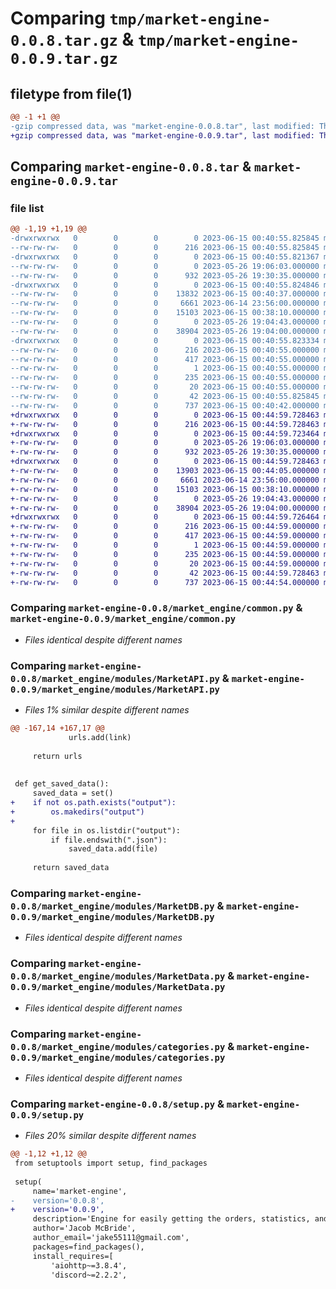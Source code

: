# Comparing `tmp/market-engine-0.0.8.tar.gz` & `tmp/market-engine-0.0.9.tar.gz`

## filetype from file(1)

```diff
@@ -1 +1 @@
-gzip compressed data, was "market-engine-0.0.8.tar", last modified: Thu Jun 15 00:40:55 2023, max compression
+gzip compressed data, was "market-engine-0.0.9.tar", last modified: Thu Jun 15 00:44:59 2023, max compression
```

## Comparing `market-engine-0.0.8.tar` & `market-engine-0.0.9.tar`

### file list

```diff
@@ -1,19 +1,19 @@
-drwxrwxrwx   0        0        0        0 2023-06-15 00:40:55.825845 market-engine-0.0.8/
--rw-rw-rw-   0        0        0      216 2023-06-15 00:40:55.825845 market-engine-0.0.8/PKG-INFO
-drwxrwxrwx   0        0        0        0 2023-06-15 00:40:55.821367 market-engine-0.0.8/market_engine/
--rw-rw-rw-   0        0        0        0 2023-05-26 19:06:03.000000 market-engine-0.0.8/market_engine/__init__.py
--rw-rw-rw-   0        0        0      932 2023-05-26 19:30:35.000000 market-engine-0.0.8/market_engine/common.py
-drwxrwxrwx   0        0        0        0 2023-06-15 00:40:55.824846 market-engine-0.0.8/market_engine/modules/
--rw-rw-rw-   0        0        0    13832 2023-06-15 00:40:37.000000 market-engine-0.0.8/market_engine/modules/MarketAPI.py
--rw-rw-rw-   0        0        0     6661 2023-06-14 23:56:00.000000 market-engine-0.0.8/market_engine/modules/MarketDB.py
--rw-rw-rw-   0        0        0    15103 2023-06-15 00:38:10.000000 market-engine-0.0.8/market_engine/modules/MarketData.py
--rw-rw-rw-   0        0        0        0 2023-05-26 19:04:43.000000 market-engine-0.0.8/market_engine/modules/__init__.py
--rw-rw-rw-   0        0        0    38904 2023-05-26 19:04:00.000000 market-engine-0.0.8/market_engine/modules/categories.py
-drwxrwxrwx   0        0        0        0 2023-06-15 00:40:55.823334 market-engine-0.0.8/market_engine.egg-info/
--rw-rw-rw-   0        0        0      216 2023-06-15 00:40:55.000000 market-engine-0.0.8/market_engine.egg-info/PKG-INFO
--rw-rw-rw-   0        0        0      417 2023-06-15 00:40:55.000000 market-engine-0.0.8/market_engine.egg-info/SOURCES.txt
--rw-rw-rw-   0        0        0        1 2023-06-15 00:40:55.000000 market-engine-0.0.8/market_engine.egg-info/dependency_links.txt
--rw-rw-rw-   0        0        0      235 2023-06-15 00:40:55.000000 market-engine-0.0.8/market_engine.egg-info/requires.txt
--rw-rw-rw-   0        0        0       20 2023-06-15 00:40:55.000000 market-engine-0.0.8/market_engine.egg-info/top_level.txt
--rw-rw-rw-   0        0        0       42 2023-06-15 00:40:55.825845 market-engine-0.0.8/setup.cfg
--rw-rw-rw-   0        0        0      737 2023-06-15 00:40:42.000000 market-engine-0.0.8/setup.py
+drwxrwxrwx   0        0        0        0 2023-06-15 00:44:59.728463 market-engine-0.0.9/
+-rw-rw-rw-   0        0        0      216 2023-06-15 00:44:59.728463 market-engine-0.0.9/PKG-INFO
+drwxrwxrwx   0        0        0        0 2023-06-15 00:44:59.723464 market-engine-0.0.9/market_engine/
+-rw-rw-rw-   0        0        0        0 2023-05-26 19:06:03.000000 market-engine-0.0.9/market_engine/__init__.py
+-rw-rw-rw-   0        0        0      932 2023-05-26 19:30:35.000000 market-engine-0.0.9/market_engine/common.py
+drwxrwxrwx   0        0        0        0 2023-06-15 00:44:59.728463 market-engine-0.0.9/market_engine/modules/
+-rw-rw-rw-   0        0        0    13903 2023-06-15 00:44:05.000000 market-engine-0.0.9/market_engine/modules/MarketAPI.py
+-rw-rw-rw-   0        0        0     6661 2023-06-14 23:56:00.000000 market-engine-0.0.9/market_engine/modules/MarketDB.py
+-rw-rw-rw-   0        0        0    15103 2023-06-15 00:38:10.000000 market-engine-0.0.9/market_engine/modules/MarketData.py
+-rw-rw-rw-   0        0        0        0 2023-05-26 19:04:43.000000 market-engine-0.0.9/market_engine/modules/__init__.py
+-rw-rw-rw-   0        0        0    38904 2023-05-26 19:04:00.000000 market-engine-0.0.9/market_engine/modules/categories.py
+drwxrwxrwx   0        0        0        0 2023-06-15 00:44:59.726464 market-engine-0.0.9/market_engine.egg-info/
+-rw-rw-rw-   0        0        0      216 2023-06-15 00:44:59.000000 market-engine-0.0.9/market_engine.egg-info/PKG-INFO
+-rw-rw-rw-   0        0        0      417 2023-06-15 00:44:59.000000 market-engine-0.0.9/market_engine.egg-info/SOURCES.txt
+-rw-rw-rw-   0        0        0        1 2023-06-15 00:44:59.000000 market-engine-0.0.9/market_engine.egg-info/dependency_links.txt
+-rw-rw-rw-   0        0        0      235 2023-06-15 00:44:59.000000 market-engine-0.0.9/market_engine.egg-info/requires.txt
+-rw-rw-rw-   0        0        0       20 2023-06-15 00:44:59.000000 market-engine-0.0.9/market_engine.egg-info/top_level.txt
+-rw-rw-rw-   0        0        0       42 2023-06-15 00:44:59.728463 market-engine-0.0.9/setup.cfg
+-rw-rw-rw-   0        0        0      737 2023-06-15 00:44:54.000000 market-engine-0.0.9/setup.py
```

### Comparing `market-engine-0.0.8/market_engine/common.py` & `market-engine-0.0.9/market_engine/common.py`

 * *Files identical despite different names*

### Comparing `market-engine-0.0.8/market_engine/modules/MarketAPI.py` & `market-engine-0.0.9/market_engine/modules/MarketAPI.py`

 * *Files 1% similar despite different names*

```diff
@@ -167,14 +167,17 @@
             urls.add(link)
 
     return urls
 
 
 def get_saved_data():
     saved_data = set()
+    if not os.path.exists("output"):
+        os.makedirs("output")
+
     for file in os.listdir("output"):
         if file.endswith(".json"):
             saved_data.add(file)
 
     return saved_data
```

### Comparing `market-engine-0.0.8/market_engine/modules/MarketDB.py` & `market-engine-0.0.9/market_engine/modules/MarketDB.py`

 * *Files identical despite different names*

### Comparing `market-engine-0.0.8/market_engine/modules/MarketData.py` & `market-engine-0.0.9/market_engine/modules/MarketData.py`

 * *Files identical despite different names*

### Comparing `market-engine-0.0.8/market_engine/modules/categories.py` & `market-engine-0.0.9/market_engine/modules/categories.py`

 * *Files identical despite different names*

### Comparing `market-engine-0.0.8/setup.py` & `market-engine-0.0.9/setup.py`

 * *Files 20% similar despite different names*

```diff
@@ -1,12 +1,12 @@
 from setuptools import setup, find_packages
 
 setup(
     name='market-engine',
-    version='0.0.8',
+    version='0.0.9',
     description='Engine for easily getting the orders, statistics, and other stats from warframe.market.',
     author='Jacob McBride',
     author_email='jake55111@gmail.com',
     packages=find_packages(),
     install_requires=[
         'aiohttp~=3.8.4',
         'discord~=2.2.2',
```

